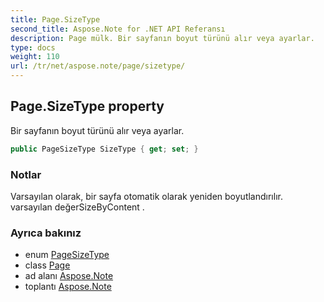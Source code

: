 ```yaml
---
title: Page.SizeType
second_title: Aspose.Note for .NET API Referansı
description: Page mülk. Bir sayfanın boyut türünü alır veya ayarlar.
type: docs
weight: 110
url: /tr/net/aspose.note/page/sizetype/
---
```

## Page.SizeType property

Bir sayfanın boyut türünü alır veya ayarlar.

```csharp
public PageSizeType SizeType { get; set; }
```

### Notlar

Varsayılan olarak, bir sayfa otomatik olarak yeniden boyutlandırılır. varsayılan değerSizeByContent .

### Ayrıca bakınız

* enum [PageSizeType](../../pagesizetype/)
* class [Page](../)
* ad alanı [Aspose.Note](../../page/)
* toplantı [Aspose.Note](../../../)


